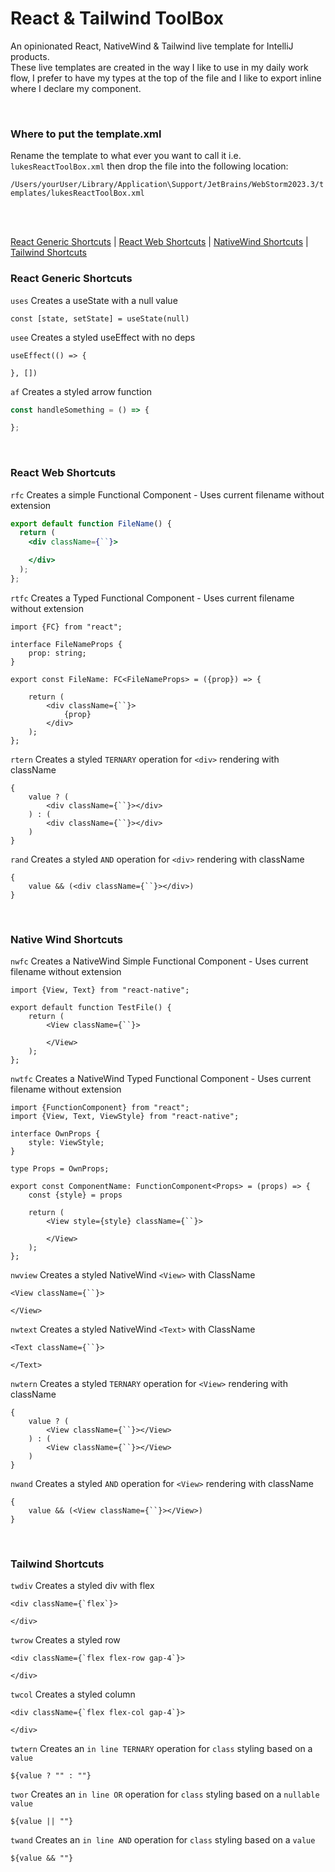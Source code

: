 # React & Tailwind ToolBox

An opinionated React, NativeWind & Tailwind live template for IntelliJ products. <br/>
These live templates are created in the way I like to use in my daily work
flow, I prefer to have my types at the top of the file and I like to export
inline where I declare my component.

<br/>

### Where to put the template.xml

Rename the template to what ever you want to call it i.e. ```lukesReactToolBox.xml```
then drop the file into the following location:

``
/Users/yourUser/Library/Application\Support/JetBrains/WebStorm2023.3/templates/lukesReactToolBox.xml
``


<br/>
<br/>



[React Generic Shortcuts](#react-generic-shortcuts) |
[React Web Shortcuts](#react-web-shortcuts) |
[NativeWind Shortcuts](#native-wind-shortcuts) |
[Tailwind Shortcuts](#tailwind-shortcuts)

### React Generic Shortcuts

```uses```
Creates a useState with a null value

```tsx
const [state, setState] = useState(null)
```

```usee```
Creates a styled useEffect with no deps

```tsx
useEffect(() => {

}, [])
```

```af```
Creates a styled arrow function

```javascript
const handleSomething = () => {

};
```

<br/>

### React Web Shortcuts

```rfc```
Creates a simple Functional Component - Uses current filename without extension

```jsx
export default function FileName() {
  return (
    <div className={``}>

    </div>
  );
};
```

```rtfc```
Creates a Typed Functional Component - Uses current filename without extension

```tsx
import {FC} from "react";

interface FileNameProps {
	prop: string;
}

export const FileName: FC<FileNameProps> = ({prop}) => {

	return (
		<div className={``}>
			{prop}
		</div>
	);
};
```

```rtern```
Creates a styled ```TERNARY``` operation for ```<div>``` rendering with className

```tsx
{
	value ? (
		<div className={``}></div>
	) : (
		<div className={``}></div>
	)
}
```

```rand```
Creates a styled ```AND``` operation for ```<div>``` rendering with className

```tsx
{
	value && (<div className={``}></div>)
}
```

<br/>

### Native Wind Shortcuts

```nwfc```
Creates a NativeWind Simple Functional Component - Uses current filename without extension

```tsx
import {View, Text} from "react-native";

export default function TestFile() {
	return (
		<View className={``}>

		</View>
	);
};
```

```nwtfc```
Creates a NativeWind Typed Functional Component - Uses current filename without extension

```tsx
import {FunctionComponent} from "react";
import {View, Text, ViewStyle} from "react-native";

interface OwnProps {
	style: ViewStyle;
}

type Props = OwnProps;

export const ComponentName: FunctionComponent<Props> = (props) => {
	const {style} = props

	return (
		<View style={style} className={``}>

		</View>
	);
};
```

```nwview```
Creates a styled NativeWind ```<View>``` with ClassName

```tsx
<View className={``}>

</View>
```

```nwtext```
Creates a styled NativeWind ```<Text>``` with ClassName

```tsx
<Text className={``}>

</Text>
```

```nwtern```
Creates a styled ```TERNARY``` operation for ```<View>``` rendering with className

```tsx
{
	value ? (
		<View className={``}></View>
	) : (
		<View className={``}></View>
	)
}
```

```nwand```
Creates a styled ```AND``` operation for ```<View>``` rendering with className

```tsx
{
	value && (<View className={``}></View>)
}
```

<br/>

### Tailwind Shortcuts

```twdiv```
Creates a styled div with flex

```tsx
<div className={`flex`}>

</div>
```

```twrow```
Creates a styled row

```tsx
<div className={`flex flex-row gap-4`}>

</div>
```

```twcol```
Creates a styled column

```tsx
<div className={`flex flex-col gap-4`}>

</div>
```

```twtern```
Creates an ```in line TERNARY``` operation for ```class``` styling based
on a ```value```

```tsx
${value ? "" : ""}
```

```twor```
Creates an ```in line OR``` operation for ```class``` styling based on a ```nullable
value```

```tsx
${value || ""}
```

```twand```
Creates an ```in line AND``` operation for ```class``` styling based on a ```value```

```tsx
${value && ""}
```





